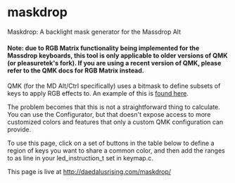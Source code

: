 # maskdrop
Maskdrop:  A backlight mask generator for the Massdrop Alt

#### Note: due to RGB Matrix functionality being implemented for the Massdrop keyboards, this tool is only applicable to older versions of QMK (or pleasuretek's fork).  If you are using a recent version of QMK, please refer to the QMK docs for RGB Matrix instead.  

QMK (for the MD Alt/Ctrl specifically) uses a bitmask to define subsets of keys to apply RGB effects to.  An example of this is <a href="https://github.com/pleasuretek/qmk_firmware/blob/master/keyboards/massdrop/alt/keymaps/pleasuretek/keymap.c">found here</a>.

The problem becomes that this is not a straightforward thing to calculate.  You can use the Configurator, but that doesn't expose access to more customized colors and features that only a custom QMK configuration can provide.</p>

To use this page, click on a set of buttons in the table below to define a region of keys you want to share a common color, and then add the ranges to as line in your led_instruction_t set in keymap.c.

This page is live at http://daedalusrising.com/maskdrop/
